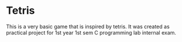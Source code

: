 # Tetris
This is a very basic game that is inspired by tetris. It was created as practical project for 1st year 1st sem C programming lab internal exam.
